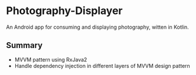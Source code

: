 # Photography-Displayer
An Android app for consuming and displaying photography, witten in Kotlin.
## Summary
- MVVM pattern using RxJava2
- Handle dependency injection in different layers of MVVM design pattern
